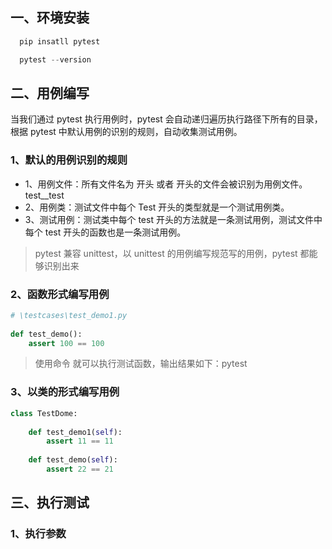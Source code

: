 ## 一、环境安装

```python
  pip insatll pytest

  pytest --version

```

## 二、用例编写

当我们通过 pytest 执行用例时，pytest 会自动递归遍历执行路径下所有的目录，根据 pytest 中默认用例的识别的规则，自动收集测试用例。

### 1、默认的用例识别的规则

- 1、用例文件：所有文件名为 开头 或者 开头的文件会被识别为用例文件。test__test
- 2、用例类：测试文件中每个 Test 开头的类型就是一个测试用例类。
- 3、测试用例：测试类中每个 test 开头的方法就是一条测试用例，测试文件中每个 test 开头的函数也是一条测试用例。
> pytest 兼容 unittest，以 unittest 的用例编写规范写的用例，pytest 都能够识别出来

### 2、函数形式编写用例

```python
# \testcases\test_demo1.py
 
def test_demo():
    assert 100 == 100
```

> 使用命令 就可以执行测试函数，输出结果如下：pytest

### 3、以类的形式编写用例

```python
class TestDome:
 
    def test_demo1(self):
        assert 11 == 11
 
    def test_demo(self):
        assert 22 == 21
```

## 三、执行测试

### 1、执行参数